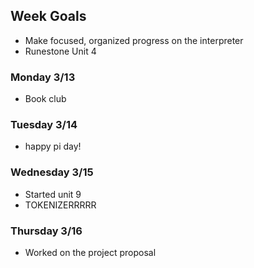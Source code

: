 ## Week Goals
 - Make focused, organized progress on the interpreter
 - Runestone Unit 4

### Monday 3/13
 - Book club

### Tuesday 3/14
 - happy pi day!
 
### Wednesday 3/15
 - Started unit 9
 - TOKENIZERRRRR

### Thursday 3/16
 - Worked on the project proposal

